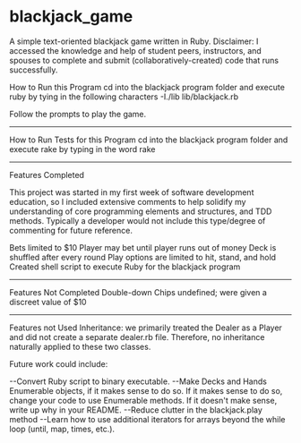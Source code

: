 blackjack_game
==============

A simple text-oriented blackjack game written in Ruby.
Disclaimer:
I accessed the knowledge and help of student peers, instructors, and spouses to
complete and submit (collaboratively-created) code that runs successfully.



How to Run this Program
cd into the blackjack program folder and
execute ruby by tying in the following characters
-I./lib lib/blackjack.rb

Follow the prompts to play the game.

----
How to Run Tests for this Program
cd into the blackjack program folder and
execute rake by typing in the word
rake

----
Features Completed

This project was started in my first week of software development education, so I included
extensive comments to help solidify my understanding of core programming elements and structures,
and TDD methods. Typically a developer would not include this type/degree of commenting for future reference.

Bets limited to $10
Player may bet until player runs out of money
Deck is shuffled after every round
Play options are limited to hit, stand, and hold
Created shell script to execute Ruby for the blackjack program

____
Features Not Completed
Double-down
Chips undefined; were given a discreet value of $10

____
Features not Used
Inheritance: we primarily treated the Dealer as a Player and did not create a separate
dealer.rb file. Therefore, no inheritance naturally applied to these two classes. 

Future work could include:

--Convert Ruby script to binary executable.
--Make Decks and Hands Enumerable objects, if it makes sense to do so.
If it makes sense to do so, change your code to use Enumerable methods.
If it doesn't make sense, write up why in your README.
--Reduce clutter in the blackjack.play method
--Learn how to use additional iterators for arrays beyond the while loop (until, map, times, etc.).
